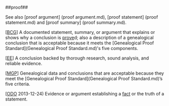 ##proof##

See also [proof argument] (proof argument.md), [proof statement] (proof statement.md) and [proof summary] (proof summary.md).

\[[BCG](SOURCES.md#BCG)\] A documented statement, summary, or argument that explains or shows why a conclusion is [prove](proved.md)d; also a description of a genealogical conclusion that is acceptable because it meets the [Genealogical Proof Standard](Genealogical Proof Standard.md)'s five components.

\[[EE](SOURCES.md#EE)\]  A conclusion backed by thorough research, sound analysis, and reliable evidence.

\[[MGP](SOURCES.md#MGP)\] Genealogical data and conclusions that are acceptable because they meet the [Genealogical Proof Standard](Genealogical Proof Standard.md)’s five criteria.

\[[ODO](http://www.oxforddictionaries.com/definition/english/proof) 2013-12-24) Evidence or argument establishing a [fact](fact.md) or the truth of a statement.

